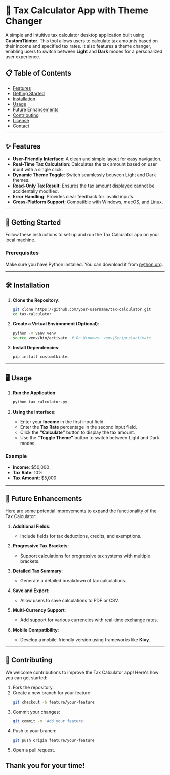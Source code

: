 

# 💸 Tax Calculator App with Theme Changer

A simple and intuitive tax calculator desktop application built using **CustomTkinter**. This tool allows users to calculate tax amounts based on their income and specified tax rates. It also features a theme changer, enabling users to switch between **Light** and **Dark** modes for a personalized user experience.

## 📋 Table of Contents
- [Features](#features)
- [Getting Started](#getting-started)
- [Installation](#installation)
- [Usage](#usage)
- [Future Enhancements](#future-enhancements)
- [Contributing](#contributing)
- [License](#license)
- [Contact](#contact)

---

## ✨ Features
- **User-Friendly Interface**: A clean and simple layout for easy navigation.
- **Real-Time Tax Calculation**: Calculates the tax amount based on user input with a single click.
- **Dynamic Theme Toggle**: Switch seamlessly between Light and Dark themes.
- **Read-Only Tax Result**: Ensures the tax amount displayed cannot be accidentally modified.
- **Error Handling**: Provides clear feedback for invalid inputs.
- **Cross-Platform Support**: Compatible with Windows, macOS, and Linux.

---

## 🚀 Getting Started
Follow these instructions to set up and run the Tax Calculator app on your local machine.

### Prerequisites
Make sure you have Python installed. You can download it from [python.org](https://www.python.org/downloads/).

---

## 🛠️ Installation

1. **Clone the Repository**:
   ```bash
   git clone https://github.com/your-username/tax-calculator.git
   cd tax-calculator
   ```

2. **Create a Virtual Environment (Optional)**:
   ```bash
   python -m venv venv
   source venv/bin/activate  # On Windows: venv\Scripts\activate
   ```

3. **Install Dependencies**:
   ```bash
   pip install customtkinter
   ```

---

## 🖥️ Usage

1. **Run the Application**:
   ```bash
   python tax_calculator.py
   ```

2. **Using the Interface**:
   - Enter your **Income** in the first input field.
   - Enter the **Tax Rate** percentage in the second input field.
   - Click the **"Calculate"** button to display the tax amount.
   - Use the **"Toggle Theme"** button to switch between Light and Dark modes.

### Example
- **Income**: $50,000
- **Tax Rate**: 10%
- **Tax Amount**: $5,000

---

## 🔧 Future Enhancements

Here are some potential improvements to expand the functionality of the Tax Calculator:

1. **Additional Fields**:
   - Include fields for tax deductions, credits, and exemptions.

2. **Progressive Tax Brackets**:
   - Support calculations for progressive tax systems with multiple brackets.

3. **Detailed Tax Summary**:
   - Generate a detailed breakdown of tax calculations.

4. **Save and Export**:
   - Allow users to save calculations to PDF or CSV.

5. **Multi-Currency Support**:
   - Add support for various currencies with real-time exchange rates.

6. **Mobile Compatibility**:
   - Develop a mobile-friendly version using frameworks like **Kivy**.

---

## 🤝 Contributing

We welcome contributions to improve the Tax Calculator app! Here's how you can get started:

1. Fork the repository.
2. Create a new branch for your feature:
   ```bash
   git checkout -b feature/your-feature
   ```
3. Commit your changes:
   ```bash
   git commit -m 'Add your feature'
   ```
4. Push to your branch:
   ```bash
   git push origin feature/your-feature
   ```
5. Open a pull request.

## Thank you for your time!
